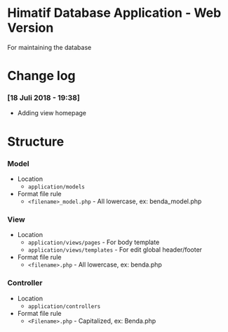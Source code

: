# Himatif Database Application - Web Version

For maintaining the database


# Change log
### [18 Juli 2018 - 19:38]
- Adding view homepage

# Structure
### Model 
- Location
  - `application/models`
- Format file rule
  - `<filename>_model.php` - All lowercase, ex: benda_model.php


### View
- Location
  - `application/views/pages` - For body template
  - `application/views/templates` - For edit global header/footer 
- Format file rule
  - `<filename>.php` - All lowercase, ex: benda.php

### Controller 
- Location
  - `application/controllers`
- Format file rule
  - `<Filename>.php` - Capitalized, ex: Benda.php

